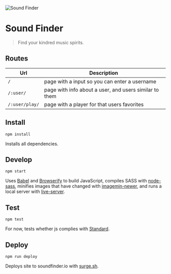 ![Sound Finder](https://cloud.githubusercontent.com/assets/1031758/12703095/c191c7ce-c7ee-11e5-9a49-8a8d0cea3a46.png)

# Sound Finder

> Find your kindred music spirits.

## Routes

| Url | Description                                   |
| --- | --------------------------------------------- |
| `/` | page with a input so you can enter a username |
| `/:user/` | page with info about a user, and users similar to them |
| `/:user/play/` | page with a player for that users favorites |

## Install

```
npm install
```

Installs all dependencies.

## Develop

```
npm start
```

Uses [Babel](https://babeljs.io/) and [Browserify](http://browserify.org/) to build JavaScript, compiles SASS with [node-sass](https://github.com/sass/node-sass#usage-1), minifies images that have changed with [imagemin-newer](https://github.com/paulcpederson/imagemin-newer/), and runs a local server with [live-server](https://www.npmjs.com/package/live-server).

## Test

```
npm test
```

For now, tests whether js complies with [Standard](https://github.com/feross/standard).

## Deploy

```
npm run deploy
```

Deploys site to soundfinder.io with [surge.sh](https://surge.sh/).